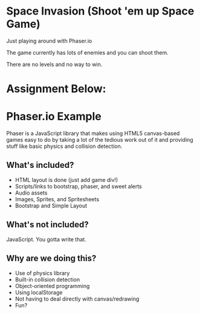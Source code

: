 # Space Invasion (Shoot 'em up Space Game)
Just playing around with Phaser.io

The game currently has lots of enemies and you can shoot them.

There are no levels and no way to win. 

# Assignment Below:
# Phaser.io Example

Phaser is a JavaScript library that makes using HTML5 canvas-based games easy to do by taking a lot of the tedious work out of it and providing stuff like basic physics and collision detection.

## What's included?

* HTML layout is done (just add game div!)
* Scripts/links to bootstrap, phaser, and sweet alerts
* Audio assets
* Images, Sprites, and Spritesheets
* Bootstrap and Simple Layout

## What's not included?

JavaScript. You gotta write that.

## Why are we doing this?

* Use of physics library
* Built-in collision detection
* Object-oriented programming
* Using localStorage
* Not having to deal directly with canvas/redrawing
* Fun?
